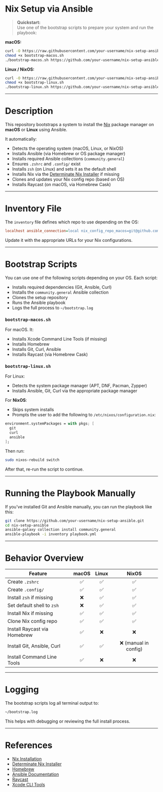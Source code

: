 # Nix Setup via Ansible

> **Quickstart:**  
> Use one of the bootstrap scripts to prepare your system and run the playbook:

**macOS:**
```bash
curl -O https://raw.githubusercontent.com/your-username/nix-setup-ansible/main/bootstrap-macos.sh
chmod +x bootstrap-macos.sh
./bootstrap-macos.sh https://github.com/your-username/nix-setup-ansible.git
```

**Linux / NixOS:**
```bash
curl -O https://raw.githubusercontent.com/your-username/nix-setup-ansible/main/bootstrap-linux.sh
chmod +x bootstrap-linux.sh
./bootstrap-linux.sh https://github.com/your-username/nix-setup-ansible.git
```

---

# Description

This repository bootstraps a system to install the [Nix](https://nixos.org/) package manager on **macOS** or **Linux** using Ansible.

It automatically:
- Detects the operating system (macOS, Linux, or NixOS)
- Installs Ansible (via Homebrew or OS package manager)
- Installs required Ansible collections (`community.general`)
- Ensures `.zshrc` and `.config/` exist
- Installs `zsh` (on Linux) and sets it as the default shell
- Installs Nix via the [Determinate Nix Installer](https://github.com/DeterminateSystems/nix-installer) if missing
- Clones and updates your Nix config repo (based on OS)
- Installs Raycast (on macOS, via Homebrew Cask)

---

# Inventory File

The `inventory` file defines which repo to use depending on the OS:

```ini
localhost ansible_connection=local nix_config_repo_macos=git@github.com:your-username/your-macos-nix-config.git nix_config_repo_linux=git@github.com:your-username/your-linux-nix-config.git
```

Update it with the appropriate URLs for your Nix configurations.

---

# Bootstrap Scripts

You can use one of the following scripts depending on your OS. Each script:

- Installs required dependencies (Git, Ansible, Curl)
- Installs the `community.general` Ansible collection
- Clones the setup repository
- Runs the Ansible playbook
- Logs the full process to `~/bootstrap.log`

### `bootstrap-macos.sh`

For macOS. It:
- Installs Xcode Command Line Tools (if missing)
- Installs Homebrew
- Installs Git, Curl, Ansible
- Installs Raycast (via Homebrew Cask)

### `bootstrap-linux.sh`

For Linux:
- Detects the system package manager (APT, DNF, Pacman, Zypper)
- Installs Ansible, Git, Curl via the appropriate package manager

For **NixOS**:
- Skips system installs
- Prompts the user to add the following to `/etc/nixos/configuration.nix`:

```nix
environment.systemPackages = with pkgs; [
  git
  curl
  ansible
];
```

Then run:
```bash
sudo nixos-rebuild switch
```

After that, re-run the script to continue.

---

# Running the Playbook Manually

If you've installed Git and Ansible manually, you can run the playbook like this:

```bash
git clone https://github.com/your-username/nix-setup-ansible.git
cd nix-setup-ansible
ansible-galaxy collection install community.general
ansible-playbook -i inventory playbook.yml
```

---

# Behavior Overview

| Feature                        | macOS | Linux | NixOS |
|-------------------------------|:-----:|:-----:|:-----:|
| Create `.zshrc`               | ✅    | ✅    | ✅    |
| Create `.config/`             | ✅    | ✅    | ✅    |
| Install `zsh` if missing      | ❌    | ✅    | ✅    |
| Set default shell to `zsh`    | ❌    | ✅    | ✅    |
| Install Nix if missing        | ✅    | ✅    | ✅    |
| Clone Nix config repo         | ✅    | ✅    | ✅    |
| Install Raycast via Homebrew  | ✅    | ❌    | ❌    |
| Install Git, Ansible, Curl    | ✅    | ✅    | ❌ (manual in config) |
| Install Command Line Tools    | ✅    | ❌    | ❌    |

---

# Logging

The bootstrap scripts log all terminal output to:

```bash
~/bootstrap.log
```

This helps with debugging or reviewing the full install process.

---

# References

- [Nix Installation](https://nixos.org/download.html)
- [Determinate Nix Installer](https://github.com/DeterminateSystems/nix-installer)
- [Homebrew](https://brew.sh/)
- [Ansible Documentation](https://docs.ansible.com/)
- [Raycast](https://www.raycast.com/)
- [Xcode CLI Tools](https://developer.apple.com/xcode/resources/)
